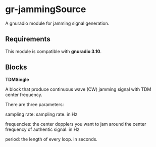 # gr-jammingSource

A gnuradio module for jamming signal generation.

## Requirements

This module is compatible with **gnuradio 3.10**.

## Blocks

**TDMSingle**

A block that produce continuous wave (CW) jamming signal with TDM center frequency. 

There are three parameters:

sampling rate: sampling rate. in Hz

frequencies: the center dopplers you want to jam around the center frequency of authentic signal. in Hz

period: the length of every loop. in seconds.